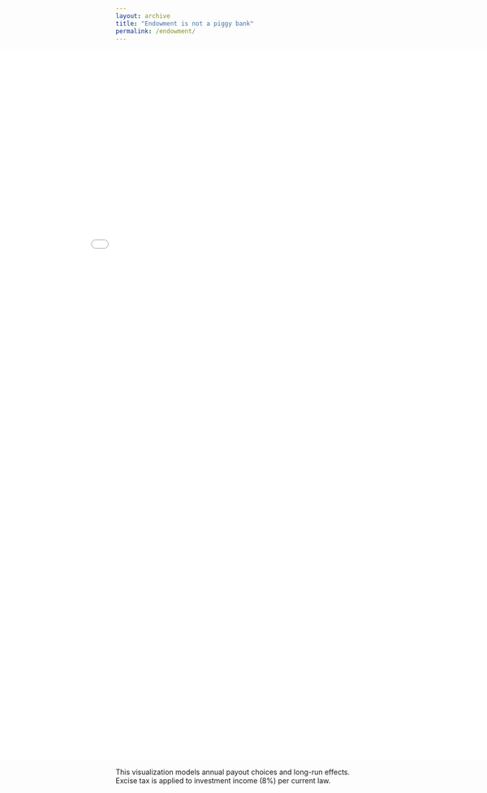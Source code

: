 ```yaml
---
layout: archive
title: "Endowment is not a piggy bank"
permalink: /endowment/
---
```


<div class="viz-embed">
  <iframe
    src="/viz/endowment/"
    loading="eager"
    referrerpolicy="no-referrer-when-downgrade"
    style="width:100vw; height:1400px; border:0; border-radius:0; display:block; margin:0;">
  </iframe>
</div>

<style>
/* Full-bleed container that breaks out of the theme’s narrow column */
.viz-embed {
  width: 100vw;
  margin-left: calc(50% - 50vw);
  margin-right: calc(50% - 50vw);
}

/* Optional: adjust height on big screens */
@media (min-width: 1400px) {
  .viz-embed iframe { height: 1600px; }
}

/* Optional: reduce height on small screens so it’s not overly tall */
@media (max-width: 768px) {
  .viz-embed iframe { height: 1200px; }
}
</style>

<p class="muted">This visualization models annual payout choices and long-run effects. Excise tax is applied to investment income (8%) per current law.</p>
